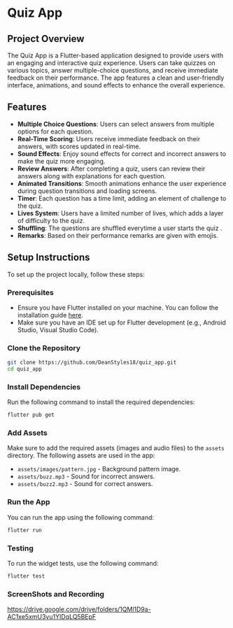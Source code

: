 # Quiz App

## Project Overview

The Quiz App is a Flutter-based application designed to provide users with an engaging and interactive quiz experience. Users can take quizzes on various topics, answer multiple-choice questions, and receive immediate feedback on their performance. The app features a clean and user-friendly interface, animations, and sound effects to enhance the overall experience.

## Features

- **Multiple Choice Questions**: Users can select answers from multiple options for each question.
- **Real-Time Scoring**: Users receive immediate feedback on their answers, with scores updated in real-time.
- **Sound Effects**: Enjoy sound effects for correct and incorrect answers to make the quiz more engaging.
- **Review Answers**: After completing a quiz, users can review their answers along with explanations for each question.
- **Animated Transitions**: Smooth animations enhance the user experience during question transitions and loading screens.
- **Timer**: Each question has a time limit, adding an element of challenge to the quiz.
- **Lives System**: Users have a limited number of lives, which adds a layer of difficulty to the quiz.
- **Shuffling**: The questions are shuffled everytime a user starts the quiz .
- **Remarks**: Based on their performance remarks are given with emojis.

## Setup Instructions

To set up the project locally, follow these steps:

### Prerequisites

- Ensure you have Flutter installed on your machine. You can follow the installation guide [here](https://flutter.dev/docs/get-started/install).
- Make sure you have an IDE set up for Flutter development (e.g., Android Studio, Visual Studio Code).

### Clone the Repository
```bash
git clone https://github.com/DeanStyles18/quiz_app.git
cd quiz_app
```

### Install Dependencies

Run the following command to install the required dependencies:

```bash
flutter pub get
```

### Add Assets

Make sure to add the required assets (images and audio files) to the `assets` directory. The following assets are used in the app:

- `assets/images/pattern.jpg` - Background pattern image.
- `assets/buzz.mp3` - Sound for incorrect answers.
- `assets/buzz2.mp3` - Sound for correct answers.

### Run the App

You can run the app using the following command:

```bash
flutter run
```

### Testing

To run the widget tests, use the following command:

```bash
flutter test
```

### ScreenShots and Recording

https://drive.google.com/drive/folders/1QMl1D9a-AC1xe5xmU3yu1YIDqLQ5BEpF

